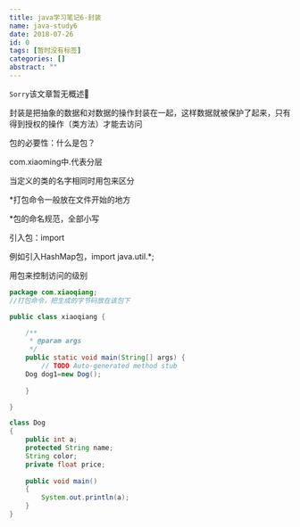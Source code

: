 ```yaml
---
title: java学习笔记6-封装
name: java-study6
date: 2018-07-26
id: 0
tags: [暂时没有标签]
categories: []
abstract: ""
---
```

<code>Sorry</code>该文章暂无概述💊
<!--more-->


封装是把抽象的数据和对数据的操作封装在一起，这样数据就被保护了起来，只有得到授权的操作（类方法）才能去访问

包的必要性：什么是包？

com.xiaoming中.代表分层

当定义的类的名字相同时用包来区分

*打包命令一般放在文件开始的地方

*包的命名规范，全部小写

引入包：import

例如引入HashMap包，import java.util.*;

用包来控制访问的级别

```java
package com.xiaoqiang;
//打包命令，把生成的字节码放在该包下

public class xiaoqiang {

	/**
	 * @param args
	 */
	public static void main(String[] args) {
		// TODO Auto-generated method stub
    Dog dog1=new Dog();
    
	}

}

class Dog
{
	public int a;
	protected String name;
	String color;
	private float price;
	
	public void main()
	{
		System.out.println(a);
	}
}
```